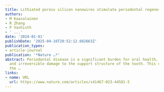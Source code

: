 ```yaml
---
title: Lithiated porous silicon nanowires stimulate periodontal regeneration
authors:
- M Kaasalainen
- R Zhang
- P Vashisth
- ' ...'
date: '2024-01-01'
publishDate: '2025-04-16T20:52:12.602663Z'
publication_types:
- article-journal
publication: '*Nature …*'
abstract: Periodontal disease is a significant burden for oral health, causing progressive
  and irreversible damage to the support structure of the tooth. This complex structure,
  the …
links:
- name: URL
  url: https://www.nature.com/articles/s41467-023-44581-5
---
```

